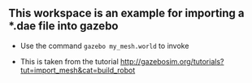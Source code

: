 ## This workspace is an example for importing a *.dae file into gazebo

* Use the command `gazebo my_mesh.world` to invoke

* This is taken from the tutorial http://gazebosim.org/tutorials?tut=import_mesh&cat=build_robot
